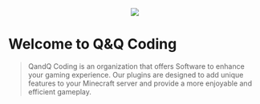 <p align="center">
  <a href="https://www.qandqcoding.de/" target="_blank">
    <img src="[[https://cdn.discordapp.com/attachments/711927299515088896/1226349420472307752/Komp_1_3000.png?ex=662471e6&is=6611fce6&hm=306917cddd9ab544b469f727ed035290ad6ad7cfc70e605f2c6442eb614079ad](https://avatars.githubusercontent.com/u/78306530?s=200&v=4](https://avatars.githubusercontent.com/u/78306530?s=400&u=9574a721dc3af99ac328314bc4056bf6448094fa&v=4))">
  </a>
</p>

  
  # Welcome to Q&Q Coding
 

> QandQ Coding is an organization that offers Software to enhance your gaming experience. Our plugins are designed to add unique features to your Minecraft server and provide a more enjoyable and efficient gameplay.



